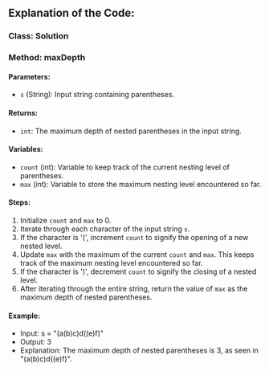 ## Explanation of the Code:

### Class: Solution

### Method: maxDepth

#### Parameters:
- `s` (String): Input string containing parentheses.

#### Returns:
- `int`: The maximum depth of nested parentheses in the input string.

#### Variables:
- `count` (int): Variable to keep track of the current nesting level of parentheses.
- `max` (int): Variable to store the maximum nesting level encountered so far.

#### Steps:
1. Initialize `count` and `max` to 0.
2. Iterate through each character of the input string `s`.
3. If the character is '(', increment `count` to signify the opening of a new nested level.
4. Update `max` with the maximum of the current `count` and `max`. This keeps track of the maximum nesting level encountered so far.
5. If the character is ')', decrement `count` to signify the closing of a nested level.
6. After iterating through the entire string, return the value of `max` as the maximum depth of nested parentheses.

#### Example:
- Input: s = "(a(b)c)d((e)f)"
- Output: 3
- Explanation: The maximum depth of nested parentheses is 3, as seen in "(a(b)c)d((e)f)".
